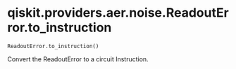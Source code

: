 # qiskit.providers.aer.noise.ReadoutError.to\_instruction

`ReadoutError.to_instruction()`

Convert the ReadoutError to a circuit Instruction.
